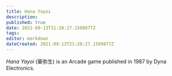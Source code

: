 ```yaml
---
title: Hana Yayoi
description: 
published: true
date: 2021-09-13T21:20:27.1509877Z 
tags: 
editor: markdown
dateCreated: 2021-09-13T21:20:27.1509877Z
---
```

_Hana Yayoi_ (<span lang='ja'>華弥生</span>) is an Arcade game published in 1987 by Dyna Electronics.

